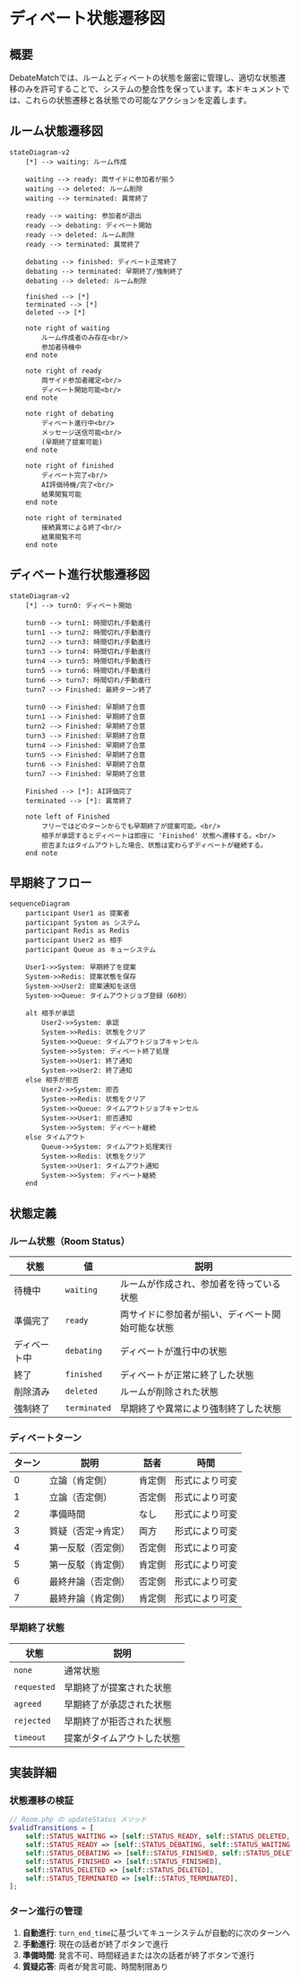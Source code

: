 # ディベート状態遷移図

## 概要

DebateMatchでは、ルームとディベートの状態を厳密に管理し、適切な状態遷移のみを許可することで、システムの整合性を保っています。本ドキュメントでは、これらの状態遷移と各状態での可能なアクションを定義します。

## ルーム状態遷移図

```mermaid
stateDiagram-v2
    [*] --> waiting: ルーム作成

    waiting --> ready: 両サイドに参加者が揃う
    waiting --> deleted: ルーム削除
    waiting --> terminated: 異常終了

    ready --> waiting: 参加者が退出
    ready --> debating: ディベート開始
    ready --> deleted: ルーム削除
    ready --> terminated: 異常終了

    debating --> finished: ディベート正常終了
    debating --> terminated: 早期終了/強制終了
    debating --> deleted: ルーム削除

    finished --> [*]
    terminated --> [*]
    deleted --> [*]

    note right of waiting
        ルーム作成者のみ存在<br/>
        参加者待機中
    end note

    note right of ready
        両サイド参加者確定<br/>
        ディベート開始可能<br/>
    end note

    note right of debating
        ディベート進行中<br/>
        メッセージ送信可能<br/>
        (早期終了提案可能)
    end note

    note right of finished
        ディベート完了<br/>
        AI評価待機/完了<br/>
        結果閲覧可能
    end note

    note right of terminated
        接続異常による終了<br/>
        結果閲覧不可
    end note
```

## ディベート進行状態遷移図

```mermaid
stateDiagram-v2
    [*] --> turn0: ディベート開始

    turn0 --> turn1: 時間切れ/手動進行
    turn1 --> turn2: 時間切れ/手動進行
    turn2 --> turn3: 時間切れ/手動進行
    turn3 --> turn4: 時間切れ/手動進行
    turn4 --> turn5: 時間切れ/手動進行
    turn5 --> turn6: 時間切れ/手動進行
    turn6 --> turn7: 時間切れ/手動進行
    turn7 --> Finished: 最終ターン終了

    turn0 --> Finished: 早期終了合意
    turn1 --> Finished: 早期終了合意
    turn2 --> Finished: 早期終了合意
    turn3 --> Finished: 早期終了合意
    turn4 --> Finished: 早期終了合意
    turn5 --> Finished: 早期終了合意
    turn6 --> Finished: 早期終了合意
    turn7 --> Finished: 早期終了合意

    Finished --> [*]: AI評価完了
    terminated --> [*]: 異常終了

    note left of Finished
        フリーではどのターンからでも早期終了が提案可能。<br/>
        相手が承認するとディベートは即座に 'Finished' 状態へ遷移する。<br/>
        拒否またはタイムアウトした場合、状態は変わらずディベートが継続する。
    end note
```

## 早期終了フロー

```mermaid
sequenceDiagram
    participant User1 as 提案者
    participant System as システム
    participant Redis as Redis
    participant User2 as 相手
    participant Queue as キューシステム

    User1->>System: 早期終了を提案
    System->>Redis: 提案状態を保存
    System->>User2: 提案通知を送信
    System->>Queue: タイムアウトジョブ登録（60秒）

    alt 相手が承認
        User2->>System: 承認
        System->>Redis: 状態をクリア
        System->>Queue: タイムアウトジョブキャンセル
        System->>System: ディベート終了処理
        System->>User1: 終了通知
        System->>User2: 終了通知
    else 相手が拒否
        User2->>System: 拒否
        System->>Redis: 状態をクリア
        System->>Queue: タイムアウトジョブキャンセル
        System->>User1: 拒否通知
        System->>System: ディベート継続
    else タイムアウト
        Queue->>System: タイムアウト処理実行
        System->>Redis: 状態をクリア
        System->>User1: タイムアウト通知
        System->>System: ディベート継続
    end
```

## 状態定義

### ルーム状態（Room Status）

| 状態         | 値           | 説明                                             |
| ------------ | ------------ | ------------------------------------------------ |
| 待機中       | `waiting`    | ルームが作成され、参加者を待っている状態         |
| 準備完了     | `ready`      | 両サイドに参加者が揃い、ディベート開始可能な状態 |
| ディベート中 | `debating`   | ディベートが進行中の状態                         |
| 終了         | `finished`   | ディベートが正常に終了した状態                   |
| 削除済み     | `deleted`    | ルームが削除された状態                           |
| 強制終了     | `terminated` | 早期終了や異常により強制終了した状態             |

### ディベートターン

| ターン | 説明               | 話者   | 時間           |
| ------ | ------------------ | ------ | -------------- |
| 0      | 立論（肯定側）     | 肯定側 | 形式により可変 |
| 1      | 立論（否定側）     | 否定側 | 形式により可変 |
| 2      | 準備時間           | なし   | 形式により可変 |
| 3      | 質疑（否定→肯定）  | 両方   | 形式により可変 |
| 4      | 第一反駁（否定側） | 否定側 | 形式により可変 |
| 5      | 第一反駁（肯定側） | 肯定側 | 形式により可変 |
| 6      | 最終弁論（否定側） | 否定側 | 形式により可変 |
| 7      | 最終弁論（肯定側） | 肯定側 | 形式により可変 |

### 早期終了状態

| 状態        | 説明                       |
| ----------- | -------------------------- |
| `none`      | 通常状態                   |
| `requested` | 早期終了が提案された状態   |
| `agreed`    | 早期終了が承認された状態   |
| `rejected`  | 早期終了が拒否された状態   |
| `timeout`   | 提案がタイムアウトした状態 |

## 実装詳細

### 状態遷移の検証

```php
// Room.php の updateStatus メソッド
$validTransitions = [
    self::STATUS_WAITING => [self::STATUS_READY, self::STATUS_DELETED, self::STATUS_TERMINATED],
    self::STATUS_READY => [self::STATUS_DEBATING, self::STATUS_WAITING, self::STATUS_DELETED, self::STATUS_TERMINATED],
    self::STATUS_DEBATING => [self::STATUS_FINISHED, self::STATUS_DELETED, self::STATUS_TERMINATED],
    self::STATUS_FINISHED => [self::STATUS_FINISHED],
    self::STATUS_DELETED => [self::STATUS_DELETED],
    self::STATUS_TERMINATED => [self::STATUS_TERMINATED],
];
```

### ターン進行の管理

1. **自動進行**: `turn_end_time`に基づいてキューシステムが自動的に次のターンへ
2. **手動進行**: 現在の話者が終了ボタンで進行
3. **準備時間**: 発言不可、時間経過または次の話者が終了ボタンで進行
4. **質疑応答**: 両者が発言可能、時間制限あり
